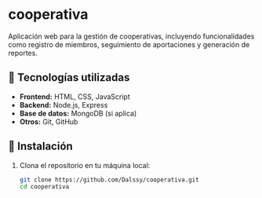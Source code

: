 # cooperativa
Aplicación web para la gestión de cooperativas, incluyendo funcionalidades como registro de miembros, seguimiento de aportaciones y generación de reportes.

## 🔧 Tecnologías utilizadas

- **Frontend:** HTML, CSS, JavaScript
- **Backend:** Node.js, Express
- **Base de datos:** MongoDB (si aplica)
- **Otros:** Git, GitHub

## 🚀 Instalación

1. Clona el repositorio en tu máquina local:

   ```bash
   git clone https://github.com/Dalssy/cooperativa.git
   cd cooperativa
